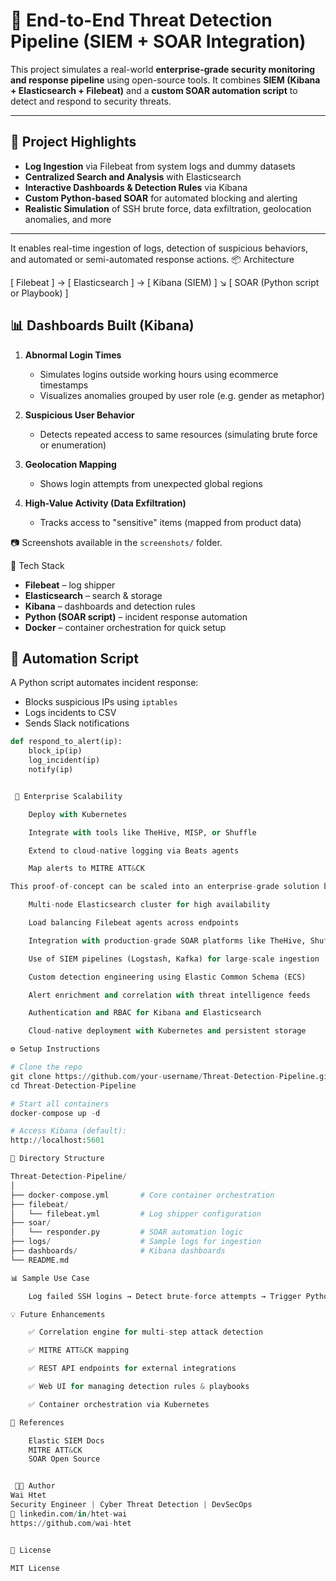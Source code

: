 # 🚨 End-to-End Threat Detection Pipeline (SIEM + SOAR Integration)

This project simulates a real-world **enterprise-grade security monitoring and response pipeline** using open-source tools. It combines **SIEM (Kibana + Elasticsearch + Filebeat)** and a **custom SOAR automation script** to detect and respond to security threats.

---

## 🧠 Project Highlights

- **Log Ingestion** via Filebeat from system logs and dummy datasets
- **Centralized Search and Analysis** with Elasticsearch
- **Interactive Dashboards & Detection Rules** via Kibana
- **Custom Python-based SOAR** for automated blocking and alerting
- **Realistic Simulation** of SSH brute force, data exfiltration, geolocation anomalies, and more

---
It enables real-time ingestion of logs, detection of suspicious behaviors, and automated or semi-automated response actions.
📦 Architecture

[ Filebeat ] → [ Elasticsearch ] → [ Kibana (SIEM) ]
                                  ↘
                               [ SOAR (Python script or Playbook) ]

## 📊 Dashboards Built (Kibana)

1. **Abnormal Login Times**
   - Simulates logins outside working hours using ecommerce timestamps
   - Visualizes anomalies grouped by user role (e.g. gender as metaphor)

2. **Suspicious User Behavior**
   - Detects repeated access to same resources (simulating brute force or enumeration)

3. **Geolocation Mapping**
   - Shows login attempts from unexpected global regions

4. **High-Value Activity (Data Exfiltration)**
   - Tracks access to "sensitive" items (mapped from product data)

📷 Screenshots available in the `screenshots/` folder.


🧰 Tech Stack

- **Filebeat** – log shipper
- **Elasticsearch** – search & storage
- **Kibana** – dashboards and detection rules
- **Python (SOAR script)** – incident response automation
- **Docker** – container orchestration for quick setup

## 🔁 Automation Script

A Python script automates incident response:
- Blocks suspicious IPs using `iptables`
- Logs incidents to CSV
- Sends Slack notifications

```python
def respond_to_alert(ip):
    block_ip(ip)
    log_incident(ip)
    notify(ip)


 🔭 Enterprise Scalability

    Deploy with Kubernetes

    Integrate with tools like TheHive, MISP, or Shuffle

    Extend to cloud-native logging via Beats agents

    Map alerts to MITRE ATT&CK

This proof-of-concept can be scaled into an enterprise-grade solution by:

    Multi-node Elasticsearch cluster for high availability

    Load balancing Filebeat agents across endpoints

    Integration with production-grade SOAR platforms like TheHive, Shuffle, Cortex XSOAR

    Use of SIEM pipelines (Logstash, Kafka) for large-scale ingestion

    Custom detection engineering using Elastic Common Schema (ECS)

    Alert enrichment and correlation with threat intelligence feeds

    Authentication and RBAC for Kibana and Elasticsearch

    Cloud-native deployment with Kubernetes and persistent storage

⚙️ Setup Instructions

# Clone the repo
git clone https://github.com/your-username/Threat-Detection-Pipeline.git
cd Threat-Detection-Pipeline

# Start all containers
docker-compose up -d

# Access Kibana (default):
http://localhost:5601

📂 Directory Structure

Threat-Detection-Pipeline/
│
├── docker-compose.yml       # Core container orchestration
├── filebeat/
│   └── filebeat.yml         # Log shipper configuration
├── soar/
│   └── responder.py         # SOAR automation logic
├── logs/                    # Sample logs for ingestion
├── dashboards/              # Kibana dashboards
└── README.md

📊 Sample Use Case

    Log failed SSH logins → Detect brute-force attempts → Trigger Python SOAR script → Block source IP using iptables or send alert via Slack/email.

💡 Future Enhancements

    ✅ Correlation engine for multi-step attack detection

    ✅ MITRE ATT&CK mapping

    ✅ REST API endpoints for external integrations

    ✅ Web UI for managing detection rules & playbooks

    ✅ Container orchestration via Kubernetes

📎 References

    Elastic SIEM Docs
    MITRE ATT&CK
    SOAR Open Source


 👨‍💻 Author
Wai Htet
Security Engineer | Cyber Threat Detection | DevSecOps
🔗 linkedin.com/in/htet-wai
https://github.com/wai-htet


📜 License

MIT License
